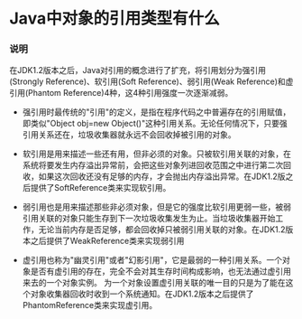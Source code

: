 # Java中对象的引用类型有什么
### 说明

在JDK1.2版本之后，Java对引用的概念进行了扩充，将引用划分为强引用(Strongly Reference)、软引用(Soft Reference)、弱引用(Weak Reference)和虚引用(Phantom 
Reference)4种，这4种引用强度一次逐渐减弱。

- 强引用时最传统的"引用"的定义，是指在程序代码之中普遍存在的引用赋值，即类似"Object obj=new Object()"这种引用关系。无论任何情况下，只要强引用关系还在，垃圾收集器就永远不会回收掉被引用的对象。

- 软引用是用来描述一些还有用，但非必须的对象。只被软引用关联的对象，在系统将要发生内存溢出异常前，会把这些对象列进回收范围之中进行第二次回收，如果这次回收还没有足够的内存，才会抛出内存溢出异常。在JDK1.2版之后提供了SoftReference类来实现软引用。

- 弱引用也是用来描述那些非必须对象，但是它的强度比软引用更弱一些，被弱引用关联的对象只能生存到下一次垃圾收集发生为止。当垃圾收集器开始工作，无论当前内存是否足够，都会回收掉只被弱引用关联的对象。在JDK1.2版本之后提供了WeakReference类来实现弱引用

- 虚引用也称为"幽灵引用"或者"幻影引用"，它是最弱的一种引用关系。一个对象是否有虚引用的存在，完全不会对其生存时间构成影响，也无法通过虚引用来去的一个对象实例。
  为一个对象设置虚引用关联的唯一目的只是为了能在这个对象收集器回收时收到一个系统通知。在JDK1.2版本之后提供了PhantomReference类来实现虚引用。
